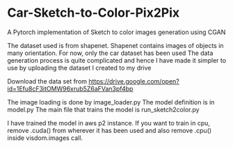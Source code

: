 # Car-Sketch-to-Color-Pix2Pix
A Pytorch implementation of Sketch to color images generation using CGAN

The dataset used is from shapenet. Shapenet contains images of objects in many orientation. For now, only the car dataset has been used
The data generation process is quite complicated and hence I have made it simpler to use by uploading the dataset I created to my drive

Download the data set from https://drive.google.com/open?id=1Efu8cF3itOMW96xrub5Z6aFVan3pf4bp

The image loading is done by image_loader.py
The model definition is in model.py
The main file that trains the model is run_sketch2color.py

I have trained the model in aws p2 instance. If you want to train in cpu, remove .cuda() from wherever it has been used and also remove .cpu() inside visdom.images call.



